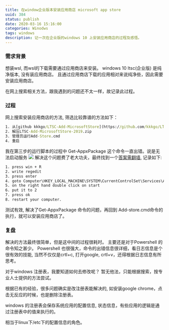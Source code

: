 ```yaml
---
title: 在window企业版本安装应用商店 microsoft app store
uuid: 384
status: publish
date: 2020-03-16 15:16:00
categories: Winodws
tags: windows
description: 记一次在企业版的windows 10 上安装应用商店的过程及感悟。
---
```


### 需求背景

想装wsl, 而wsl的下载需要通过应用商店来安装。 
windows 10 ltsc(企业版) 是纯净版本, 没有装应用商店。
且通过应用商店下载的应用相对来说纯净些，因此需要安装应用商店。

在网上搜索相关方法，跟我遇到的问题还不太一样，故记录此过程。

### 过程

网上搜索安装应用商店的方法, 筛选比较靠谱的方法如下：
```cmd
1. 从[github kkkgo/LTSC-Add-MicrosoftStore](https://github.com/kkkgo/LTSC-Add-MicrosoftStore)下载 [LTSC-Add-MicrosoftStore-2019.zip](https://codeload.github.com/kkkgo/LTSC-Add-MicrosoftStore/zip/2019)
2. 解压LTSC-Add-MicrosoftStore-2019.zip
3. 管理员运行Add-Store.cmd
4. 重启
```

我在第三步的运行脚本的过程中 Get-AppxPackage 这个命令一直出错。说是无法启动服务
![](https://filestore.community.support.microsoft.com/api/images/6486a9fe-fe31-4a92-8edb-e5943eab63a5?upload=true)
解决这个问题费了老大功夫，最终找到一个[答案需翻墙](https://superuser.com/questions/1456837/powershell-get-appxpackage-not-working#), 记录如下:
```cmd
1. press win + R
2. write regedit
3. press enter
4. goto Computer\HKEY_LOCAL_MACHINE\SYSTEM\CurrentControlSet\Services\AppXSvc
5. on the right hand double click on start
6. put it to 2
7. press ok
8. restart your computer.
```
测试有效, 解决了Get-AppxPackage 命令的问题，再回到 Add-store.cmd命令的执行，就可以安装应用商店了。

### 复盘

解决的方法最终很简单，但是这中间的过程很耗时。
主要还是对于Powershell 的命令知之甚少。 
Powershell 也很强大，命令的出错信息很详细，看日志信息是个很有效的技能, 当然不仅仅是crtl+c, 打开google, crtl+v，还得根据日志信息有所思考。

对于windows 注册表，我要知道如何去修改呢？ 暂无他法，只能根据搜索，按专业人士提供的方法尝试。

根据已有的经验，很多问题确实是改注册表能解决的, 如安装google chrome，点击无反应的时候，也是删除注册表。

windows 的注册表会保存系统应用的配置信息, 状态信息，有些应用的逻辑是通过注册表中的值来执行的。

相当于linux下/etc下的配置信息的角色。
